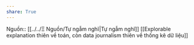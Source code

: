 ```yaml
---
share: True
---
```

Nguồn:: [[../../Ξ Nguồn/Tự ngẫm nghĩ|Tự ngẫm nghĩ]]
[[Explorable explanation thiên về toán, còn data journalism thiên về thống kê dữ liệu]]
